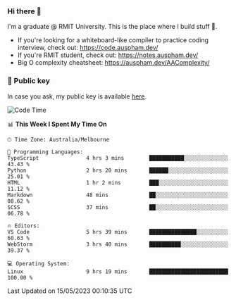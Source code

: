 ### Hi there 👋

I'm a graduate @ RMIT University. This is the place where I build stuff 👀. 

- If you're looking for a whiteboard-like compiler to practice coding interview, check out: https://code.auspham.dev/
- If you're RMIT student, check out: https://notes.auspham.dev/
- Big O complexity cheatsheet: https://auspham.dev/AAComplexity/

### 🔑 Public key

In case you ask, my public key is available [here](https://public.auspham.dev/).

<!--START_SECTION:waka-->
![Code Time](http://img.shields.io/badge/Code%20Time-999%20hrs%2021%20mins-blue)

📊 **This Week I Spent My Time On** 

```text
🕑︎ Time Zone: Australia/Melbourne

💬 Programming Languages: 
TypeScript               4 hrs 3 mins        ███████████░░░░░░░░░░░░░░   43.43 % 
Python                   2 hrs 20 mins       ██████░░░░░░░░░░░░░░░░░░░   25.01 % 
HTML                     1 hr 2 mins         ███░░░░░░░░░░░░░░░░░░░░░░   11.12 % 
Markdown                 48 mins             ██░░░░░░░░░░░░░░░░░░░░░░░   08.62 % 
SCSS                     37 mins             ██░░░░░░░░░░░░░░░░░░░░░░░   06.78 % 

🔥 Editors: 
VS Code                  5 hrs 39 mins       ███████████████░░░░░░░░░░   60.63 % 
WebStorm                 3 hrs 40 mins       ██████████░░░░░░░░░░░░░░░   39.37 % 

💻 Operating System: 
Linux                    9 hrs 19 mins       █████████████████████████   100.00 % 
```


 Last Updated on 15/05/2023 00:10:35 UTC
<!--END_SECTION:waka-->

<!--
**rockmanvnx6/rockmanvnx6** is a ✨ _special_ ✨ repository because its `README.md` (this file) appears on your GitHub profile.

Here are some ideas to get you started:

- 🔭 I’m currently working on ...
- 🌱 I’m currently learning ...
- 👯 I’m looking to collaborate on ...
- 🤔 I’m looking for help with ...
- 💬 Ask me about ...
- 📫 How to reach me: ...
- 😄 Pronouns: ...
- ⚡ Fun fact: ...
-->

